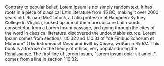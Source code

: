 Contrary to popular belief, Lorem Ipsum is not simply 
random text. It has roots in a piece of classical Latin literature from 45 BC, making it over 2000 years old. Richard McClintock, a Latin professor at 
Hampden-Sydney College in Virginia, looked up one of the more obscure Latin words, consectetur, from a Lorem Ipsum passage, and going through the cites of the word in classical literature, discovered the undoubtable source. 
Lorem Ipsum comes from sections 1.10.32 and 1.10.33 of "de 
Finibus Bonorum et Malorum" (The Extremes of Good and Evil) by Cicero, written in 45 BC. This book is a treatise on the theory of ethics, very popular during 
the Renaissance. The first line of Lorem Ipsum, "Lorem ipsum dolor sit amet..", comes from a line in section 1.10.32.